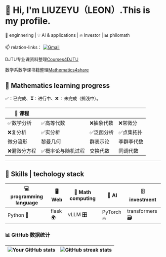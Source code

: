 # 👋 Hi, I'm LIUZEYU（LEON）.This is my profile.

🚀 enginnering | 💡 AI & applications | 🔥 Investor | 📊 philomath  


📫 relation-links：
[![Gmail](https://img.shields.io/badge/Gmail-D14836?style=flat&logo=gmail&logoColor=white)](mailto:liuzeyu4201@gmail.com)

DJTU专业课资料整理[Courses4DJTU](https://drive.google.com/drive/folders/17jZvTivbU69LwW0rHW_D4SkM2ORRIvoZ?usp=drive_link) 

数学系数学课书籍整理[Mathematics4share](https://drive.google.com/drive/folders/1ok02n8NaR4Y-WarckFuVWx_spFAMRHT7?usp=drive_link)




## 📌 Mathematics learning progress
✅：已完成、⏳：进行中、❌ ：未完成（搁浅中）。
<div align="center">
  
| 📌 课程 |  |  |  |
|------------|---------|---------|---------|
| ✅数学分析 | ✅高等代数 |❌抽象代数  | ❌常微分 |
| ❌复分析 | ✅实分析 | ✅泛函分析| ✅点集拓扑 |
| 微分流形 | 黎曼几何 | 群表示论 | 李群李代数 |
| ❌偏微分方程 | ✅概率论与随机过程 |交换代数 | 同调代数 |
---
</div>



## 🚀 Skills | techology stack

| 💻 programming language | 🖥️ Web  | 🔬 Math computing | 🤖 AI | 🗄️ investment|
|------------|------------|------------|------------|------------|
| Python 🐍 | flask 🌍| vLLM 🎛️ | PyTorch 🔥 | transformers 🗃️ |


### 📊 GitHub 数据统计
|![Your GitHub stats](https://github-readme-stats.vercel.app/api?username=liuzeyu4201&show_icons=true&theme=radical)|![GitHub streak stats](https://github-readme-streak-stats.herokuapp.com/?user=liuzeyu4201&theme=dark)|
|---|---|


